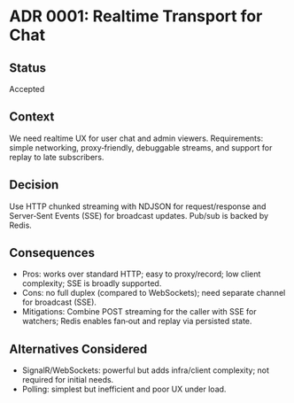 # ADR 0001: Realtime Transport for Chat

## Status
Accepted

## Context
We need realtime UX for user chat and admin viewers. Requirements: simple networking, proxy‑friendly, debuggable streams, and support for replay to late subscribers.

## Decision
Use HTTP chunked streaming with NDJSON for request/response and Server‑Sent Events (SSE) for broadcast updates. Pub/sub is backed by Redis.

## Consequences
- Pros: works over standard HTTP; easy to proxy/record; low client complexity; SSE is broadly supported.
- Cons: no full duplex (compared to WebSockets); need separate channel for broadcast (SSE).
- Mitigations: Combine POST streaming for the caller with SSE for watchers; Redis enables fan‑out and replay via persisted state.

## Alternatives Considered
- SignalR/WebSockets: powerful but adds infra/client complexity; not required for initial needs.
- Polling: simplest but inefficient and poor UX under load.
